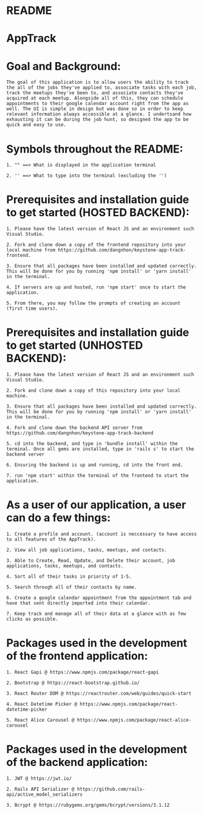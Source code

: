 # README

# AppTrack

# Goal and Background: 

    The goal of this application is to allow users the ability to track the all of the jobs they've applied to, associate tasks with each job, track the meetups they've been to, and associate contacts they've acquired at each meetup. Alongside all of this, they can schedule appointments to their google calendar account right from the app as well. The UI is simple in design but was done so in order to keep relevant information always accessible at a glance. I undertsand how exhausting it can be during the job hunt, so designed the app to be quick and easy to use. 

# Symbols throughout the README:

    1. "" ==> What is displayed in the application terminal
    
    2. '' ==> What to type into the terminal (excluding the '')

# Prerequisites and installation guide to get started (HOSTED BACKEND):

    1. Please have the latest version of React JS and an environment such Visual Studio.

    2. Fork and clone down a copy of the frontend repository into your local machine from https://github.com/dangnhon/keystone-app-track-frontend.

    3. Ensure that all packages have been installed and updated correctly. This will be done for you by running 'npm install' or 'yarn install' in the terminal.

    4. If servers are up and hosted, run 'npm start' once to start the application.
    
    5. From there, you may follow the prompts of creating an account (first time users).

# Prerequisites and installation guide to get started (UNHOSTED BACKEND):

    1. Please have the latest version of React JS and an environment such Visual Studio.

    2. Fork and clone down a copy of this repository into your local machine.

    3. Ensure that all packages have been installed and updated correctly. This will be done for you by running 'npm install' or 'yarn install' in the terminal.

    4. Fork and clone down the backend API server from https://github.com/dangnhon/keystone-app-track-backend

    5. cd into the backend, and type in 'bundle install' within the terminal. Once all gems are installed, type in 'rails s' to start the backend server

    6. Ensuring the backend is up and running, cd into the front end. 
    
    7. run 'npm start' within the terminal of the frontend to start the application. 


# As a user of our application, a user can do a few things:

    1. Create a profile and account. (account is neccessary to have access to all features of the AppTrack).

    2. View all job applications, tasks, meetups, and contacts.

    3. Able to Create, Read, Update, and Delete their account, job applications, tasks, meetups, and contacts.

    4. Sort all of their tasks in priority of 1-5. 

    5. Search through all of their contacts by name. 

    6. Create a google calendar appointment from the appointment tab and have that sent directly imported into their calendar. 

    7. Keep track and manage all of their data at a glance with as few clicks as possible. 

# Packages used in the development of the frontend application:

    1. React Gapi @ https://www.npmjs.com/package/react-gapi

    2. Bootstrap @ https://react-bootstrap.github.io/

    3. React Router DOM @ https://reactrouter.com/web/guides/quick-start

    4. React Datetime Picker @ https://www.npmjs.com/package/react-datetime-picker

    5. React Alice Carousel @ https://www.npmjs.com/package/react-alice-carousel

# Packages used in the development of the backend application:

    1. JWT @ https://jwt.io/

    2. Rails API Serializer @ https://github.com/rails-api/active_model_serializers

    3. Bcrypt @ https://rubygems.org/gems/bcrypt/versions/3.1.12